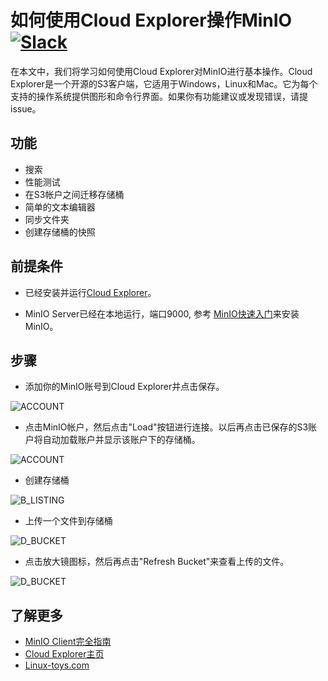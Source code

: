 # 如何使用Cloud Explorer操作MinIO [![Slack](https://slack.minio.io/slack?type=svg)](https://slack.minio.io)

在本文中，我们将学习如何使用Cloud Explorer对MinIO进行基本操作。Cloud Explorer是一个开源的S3客户端，它适用于Windows，Linux和Mac。它为每个支持的操作系统提供图形和命令行界面。如果你有功能建议或发现错误，请提issue。

## 功能

* 搜索
* 性能测试
* 在S3帐户之间迁移存储桶
* 简单的文本编辑器
* 同步文件夹
* 创建存储桶的快照

## 前提条件

- 已经安装并运行[Cloud Explorer](https://github.com/rusher81572/cloudExplorer)。

- MinIO Server已经在本地运行，端口9000, 参考 [MinIO快速入门](https://docs.minio.io/docs/minio-quickstart-guide)来安装MinIO。


## 步骤

- 添加你的MinIO账号到Cloud Explorer并点击保存。

![ACCOUNT](https://raw.githubusercontent.com/minio/cookbook/master/docs/screenshots/cloudexplorer/cloudexplorer-1.png)

- 点击MinIO帐户，然后点击"Load"按钮进行连接。以后再点击已保存的S3账户将自动加载账户并显示该账户下的存储桶。

![ACCOUNT](https://raw.githubusercontent.com/minio/cookbook/master/docs/screenshots/cloudexplorer/cloudexplorer-2.png)

- 创建存储桶

![B_LISTING](https://raw.githubusercontent.com/minio/cookbook/master/docs/screenshots/cloudexplorer/cloudexplorer-3.png)

- 上传一个文件到存储桶

![D_BUCKET](https://raw.githubusercontent.com/minio/cookbook/master/docs/screenshots/cloudexplorer/cloudexplorer-4.png)

- 点击放大镜图标，然后再点击"Refresh Bucket"来查看上传的文件。

![D_BUCKET](https://raw.githubusercontent.com/minio/cookbook/master/docs/screenshots/cloudexplorer/cloudexplorer-6.png)


## 了解更多

- [MinIO Client完全指南](https://docs.minio.io/docs/minio-client-complete-guide)
- [Cloud Explorer主页](https://github.com/rusher81572/cloudExplorer)
- [Linux-toys.com](https://www.linux-toys.com/?page_id=211)
